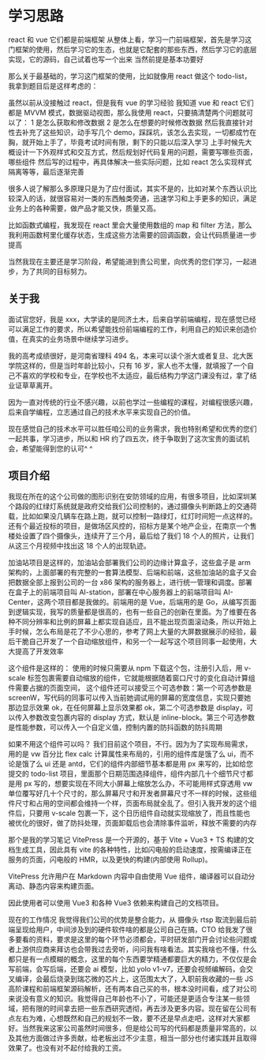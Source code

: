 # 学习思路

react 和 vue 它们都是前端框架
从整体上看，学习一门前端框架，首先是学习这门框架的使用，然后学习它的生态，也就是它配套的那些东西，然后学习它的底层实现，它的源码，自己试着也写一个出来
当然前提是基本功要好

那么关于最基础的，学习这门框架的使用，比如就像用 react 做这个 todo-list，我拿到题目后是这样考虑的：

虽然以前从没接触过 react，但是我有 vue 的学习经验
我知道 vue 和 react 它们都是 MVVM 模式，数据驱动视图，那么我使用 react，只要搞清楚两个问题就可以了：
1 是怎么获取和修改数据 2 是怎么在想要的时候修改数据
然后我直接针对性去补充了这些知识，动手写几个 demo，踩踩坑，该怎么去实现，一切都成竹在胸，就开始上手了，毕竟考试时间有限，剩下的只能以后深入学习
上手时候先大概设计一下外观样式和交互方式，然后规划好代码复用的问题，需要写哪些页面，哪些组件
然后写的过程中，再具体解决一些实际问题，比如 react 怎么实现样式隔离等等，最后逐渐完善

很多人说了解那么多原理只是为了应付面试，其实不是的，比如对某个东西认识比较深入的话，就很容易对一类的东西触类旁通，迅速学习和上手更多的知识，满足业务上的各种需要，做产品才能又快，质量又高。

比如函数式编程，我发现在 react 里会大量使用数组的 map 和 filter 方法，那么我利用函数柯里化缓存状态，生成这些方法需要的回调函数，会让代码质量进一步提高

当然我现在主要还是学习阶段，希望能进到贵公司里，向优秀的您们学习，一起进步，为了共同的目标努力。

## 关于我

面试官您好，我是 xxx，大学读的是同济土木，后来自学前端编程，现在感觉已经可以满足工作的要求，所以希望能找份前端编程的工作，利用自己的知识来创造价值，在真实的业务场景中继续学习进步。

我的高考成绩很好，是河南省理科 494 名，本来可以读个浙大或者复旦、北大医学院这样的，但是当时年龄比较小，只有 16 岁，家人也不太懂，就填报了一个自己不喜欢的学校和专业，在学校也不太适应，最后结构力学这门课没有过，拿了结业证草草离开。

因为一直对传统的行业不感兴趣，以前也学过一些编程的课程，对编程很感兴趣，后来自学编程，立志通过自己的技术水平来实现自己的价值。

现在感觉自己的技术水平可以胜任咱公司的业务需求，我也特别希望和优秀的您们一起共事，学习进步，所以和 HR 约了四五次，终于争取到了这次宝贵的面试机会，希望能得到您的认可^ ^

## 项目介绍

我现在所在的这个公司做的图形识别在安防领域的应用，有很多项目，比如深圳某个路段的红绿灯系统就是政府交给我们公司控制的，通过摄像头判断路上的交通荷载，比如如果没几辆车在路上跑，就可以控制一路绿灯，红灯时间短一点这样的。还有个最近投标的项目，是做场区风控的，招标方是某个地产企业，在南京一个售楼处设置了四个摄像头，连续开了三个月，最后给了我们 18 个人的照片，让我们从这三个月视频中找出这 18 个人的出现轨迹。

加油站项目是这样的，加油站会部署我们公司的边缘计算盒子，这些盒子是 arm 架构的，上面部署的有完整的一套算法模型、后端和前端，这些加油站的盒子又会把数据全部上报到公司的一台 x86 架构的服务器上，进行统一管理和调度。部署在盒子上的前端项目叫 AI-station，部署在中心服务器上的前端项目叫 AI-Center，这两个项目都是我做的。前端用的是 Vue，后端用的是 Go，从编写页面到逻辑实现，我写的质量都是很高的，也有一些自己的创新在里面。为了维要在各种不同分辨率和比例的屏幕上都实现自适应，且不能出现页面滚动条，所以开始上手时候，怎么布局是花了不少心思的，参考了网上大量的大屏数据展示的经验，最后干脆自己开发了一个自动缩放组件，和另一个一起写这个项目同事一起使用，大大提高了开发效率

这个组件是这样的：
使用的时候只需要从 npm 下载这个包，注册引入后，用 v-scale 标签包裹需要自动缩放的组件，它就能根据随着窗口尺寸的变化自动计算组件需要占据的页面空间，
这个组件还可以接受三个可选参数：第一个可选参数是 screenW，写代码的同事可以传入当前她调试用的屏幕的宽度信息，实现只要她那边显示效果 ok，在任何屏幕上显示效果都 ok，第二个可选参数是 display，可以传入参数改变包裹内容的 display 方式，默认是 inline-block。第三个可选参数是性能参数，可以传入一个自定义值，控制内置的防抖函数的防抖周期

如果不用这个组件可以吗？
我们目前这个项目，不行。因为为了实现布局需求，用的是 vw 百分比 flex calc 计算属性来布局的，引用的组件库是饿了么 ui，而不论是饿了么 ui 还是 antd，它们的组件内部细节基本都是用 px 来写的，比如给您提交的 todo-list 项目，里面那个日期范围选择组件，组件内部几十个细节尺寸都是用 px 写的，想要实现在不同大小屏幕上缩放怎么办，不可能用样式穿透用 vw 单位覆写好几十个尺寸的，那么屏幕尺寸和开发者屏幕尺寸不一样的时候，这些组件尺寸和占用的空间都会维持一个样，页面布局就全乱了。但引入我开发的这个组件后，只要用 v-scale 包裹一下，这个日历组件自动就实现缩放了，而且性能也被优化的很好，做了防抖处理，页面卸载后也会清除事件监听，释放不需要的内存

那个是我的学习笔记
VitePress 是一个开源的，基于 Vite + Vue3 + TS 构建的文档生成工具，因此具有 vite 的各种特性，比如闪电般的启动速度，按需编译正在服务的页面，闪电般的 HMR，以及更快的构建(内部使用 Rollup)。

VitePress 允许用户在 Markdown 内容中自由使用 Vue 组件，编译器可以自动分离动、静态内容来构建页面。

因此使用者可以使用 Vue3 和各种 Vue3 依赖来构建自己的文档项目。

现在的工作情况
我觉得我们公司的优势是整合能力，从 摄像头 rtsp 取流到最后前端呈现给用户，中间涉及到的硬件软件啥的都是公司自己在搞，CTO 给我发了很多要看的资料，要求是这里的每个环节必须都会，平时研发部门开会讨论些问题或者上游供应商来拜访也会带我过去旁听，问问我有啥看法。其实我啥也不懂，什么都只是有一点模糊的概念，这里的每个东西要学精通都要巨大的精力，不仅仅是会写前端，会写后端，还要会 ai 模型，比如 yolo v1-v7，还要会视频编解码，会交叉编译，会最后烧录到瑞芯微的芯片上，这范围太大了，入职前我收藏的一些 JS 高阶课程和前端框架源码解析，还有两本自己买的书，根本没时间看，成了对公司来说没有意义的知识。我觉得自己年龄也不小了，可能还是更适合专注某一些领域，把有限的时间拿去把一些东西研究透彻，再去涉及更多内容。现在留在公司有点左右为难，心想既然和自己的规划不一致，要不还是早点走吧，这样对大家都好。当然我来这家公司虽然时间很多，但是给公司写的代码都是质量非常高的，以及其他方面做过许多贡献，给老板出过不少主意，相当一部分也付诸实践并且取得效果了。也没有对不起付给我的工资。
